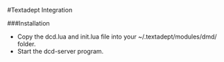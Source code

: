 #Textadept Integration

###Installation
* Copy the dcd.lua and init.lua file into your ~/.textadept/modules/dmd/ folder.
* Start the dcd-server program.

